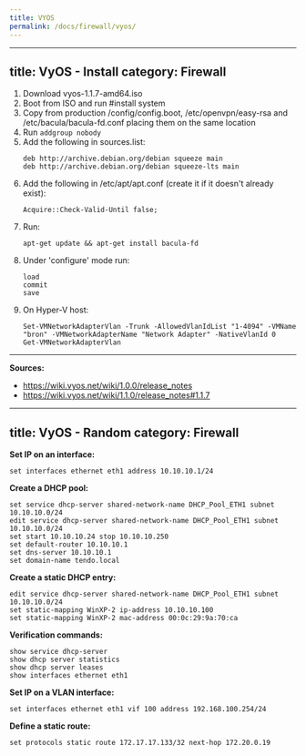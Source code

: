 ```yaml
---
title: VYOS
permalink: /docs/firewall/vyos/
---
```

---
title: VyOS - Install
category: Firewall
---

1. Download vyos-1.1.7-amd64.iso
1. Boot from ISO and run #install system
1. Copy from production /config/config.boot, /etc/openvpn/easy-rsa and /etc/bacula/bacula-fd.conf placing them on the same location
1. Run ```addgroup nobody```
1. Add the following in sources.list:
    ```
    deb http://archive.debian.org/debian squeeze main
    deb http://archive.debian.org/debian squeeze-lts main
    ```
1. Add the following in /etc/apt/apt.conf (create it if it doesn't already exist):
    ```
    Acquire::Check-Valid-Until false;
    ```
1. Run:
    ```
    apt-get update && apt-get install bacula-fd
    ```
1. Under 'configure' mode run:
    ```
    load
    commit
    save
    ```
1. On Hyper-V host:
    ```
    Set-VMNetworkAdapterVlan -Trunk -AllowedVlanIdList "1-4094" -VMName "bron" -VMNetworkAdapterName "Network Adapter" -NativeVlanId 0
    Get-VMNetworkAdapterVlan
    ```

***
**Sources:**
* https://wiki.vyos.net/wiki/1.0.0/release_notes
* https://wiki.vyos.net/wiki/1.1.0/release_notes#1.1.7
---
title: VyOS - Random
category: Firewall
---

**Set IP on an interface:**
```
set interfaces ethernet eth1 address 10.10.10.1/24
```

**Create a DHCP pool:**
```
set service dhcp-server shared-network-name DHCP_Pool_ETH1 subnet 10.10.10.0/24
edit service dhcp-server shared-network-name DHCP_Pool_ETH1 subnet 10.10.10.0/24
set start 10.10.10.24 stop 10.10.10.250
set default-router 10.10.10.1
set dns-server 10.10.10.1
set domain-name tendo.local
```

**Create a static DHCP entry:**
```
edit service dhcp-server shared-network-name DHCP_Pool_ETH1 subnet 10.10.10.0/24
set static‐mapping WinXP-2 ip‐address 10.10.10.100
set static‐mapping WinXP-2 mac‐address 00:0c:29:9a:70:ca
```

**Verification commands:**
```
show service dhcp-server
show dhcp server statistics
show dhcp server leases
show interfaces ethernet eth1
```

**Set IP on a VLAN interface:**
```
set interfaces ethernet eth1 vif 100 address 192.168.100.254/24
```

**Define a static route:**
```
set protocols static route 172.17.17.133/32 next-hop 172.20.0.19
```
